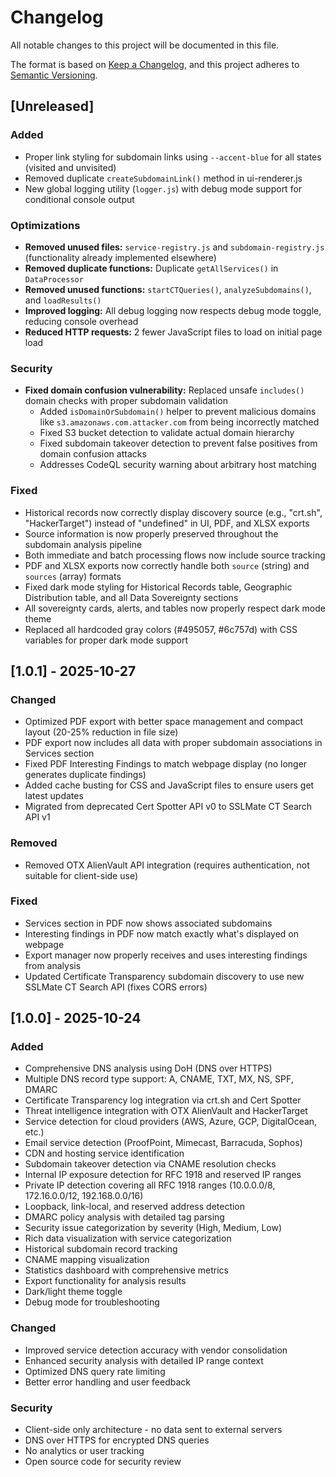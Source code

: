 # Changelog

All notable changes to this project will be documented in this file.

The format is based on [Keep a Changelog](https://keepachangelog.com/en/1.0.0/),
and this project adheres to [Semantic Versioning](https://semver.org/spec/v2.0.0.html).

## [Unreleased]

### Added
- Proper link styling for subdomain links using `--accent-blue` for all states (visited and unvisited)
- Removed duplicate `createSubdomainLink()` method in ui-renderer.js
- New global logging utility (`logger.js`) with debug mode support for conditional console output

### Optimizations
- **Removed unused files:** `service-registry.js` and `subdomain-registry.js` (functionality already implemented elsewhere)
- **Removed duplicate functions:** Duplicate `getAllServices()` in `DataProcessor`
- **Removed unused functions:** `startCTQueries()`, `analyzeSubdomains()`, and `loadResults()`
- **Improved logging:** All debug logging now respects debug mode toggle, reducing console overhead
- **Reduced HTTP requests:** 2 fewer JavaScript files to load on initial page load

### Security
- **Fixed domain confusion vulnerability:** Replaced unsafe `includes()` domain checks with proper subdomain validation
  - Added `isDomainOrSubdomain()` helper to prevent malicious domains like `s3.amazonaws.com.attacker.com` from being incorrectly matched
  - Fixed S3 bucket detection to validate actual domain hierarchy
  - Fixed subdomain takeover detection to prevent false positives from domain confusion attacks
  - Addresses CodeQL security warning about arbitrary host matching

### Fixed
- Historical records now correctly display discovery source (e.g., "crt.sh", "HackerTarget") instead of "undefined" in UI, PDF, and XLSX exports
- Source information is now properly preserved throughout the subdomain analysis pipeline
- Both immediate and batch processing flows now include source tracking
- PDF and XLSX exports now correctly handle both `source` (string) and `sources` (array) formats
- Fixed dark mode styling for Historical Records table, Geographic Distribution table, and all Data Sovereignty sections
- All sovereignty cards, alerts, and tables now properly respect dark mode theme
- Replaced all hardcoded gray colors (#495057, #6c757d) with CSS variables for proper dark mode support

## [1.0.1] - 2025-10-27

### Changed
- Optimized PDF export with better space management and compact layout (20-25% reduction in file size)
- PDF export now includes all data with proper subdomain associations in Services section
- Fixed PDF Interesting Findings to match webpage display (no longer generates duplicate findings)
- Added cache busting for CSS and JavaScript files to ensure users get latest updates
- Migrated from deprecated Cert Spotter API v0 to SSLMate CT Search API v1

### Removed
- Removed OTX AlienVault API integration (requires authentication, not suitable for client-side use)

### Fixed
- Services section in PDF now shows associated subdomains
- Interesting findings in PDF now match exactly what's displayed on webpage
- Export manager now properly receives and uses interesting findings from analysis
- Updated Certificate Transparency subdomain discovery to use new SSLMate CT Search API (fixes CORS errors)

## [1.0.0] - 2025-10-24

### Added
- Comprehensive DNS analysis using DoH (DNS over HTTPS)
- Multiple DNS record type support: A, CNAME, TXT, MX, NS, SPF, DMARC
- Certificate Transparency log integration via crt.sh and Cert Spotter
- Threat intelligence integration with OTX AlienVault and HackerTarget
- Service detection for cloud providers (AWS, Azure, GCP, DigitalOcean, etc.)
- Email service detection (ProofPoint, Mimecast, Barracuda, Sophos)
- CDN and hosting service identification
- Subdomain takeover detection via CNAME resolution checks
- Internal IP exposure detection for RFC 1918 and reserved IP ranges
- Private IP detection covering all RFC 1918 ranges (10.0.0.0/8, 172.16.0.0/12, 192.168.0.0/16)
- Loopback, link-local, and reserved address detection
- DMARC policy analysis with detailed tag parsing
- Security issue categorization by severity (High, Medium, Low)
- Rich data visualization with service categorization
- Historical subdomain record tracking
- CNAME mapping visualization
- Statistics dashboard with comprehensive metrics
- Export functionality for analysis results
- Dark/light theme toggle
- Debug mode for troubleshooting

### Changed
- Improved service detection accuracy with vendor consolidation
- Enhanced security analysis with detailed IP range context
- Optimized DNS query rate limiting
- Better error handling and user feedback

### Security
- Client-side only architecture - no data sent to external servers
- DNS over HTTPS for encrypted DNS queries
- No analytics or user tracking
- Open source code for security review

